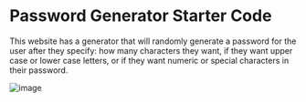 # Password Generator Starter Code
This website has a generator that will randomly generate a password for the user after they specify: how many characters they want, if they want upper case or lower case letters, or if they want numeric or special characters in their password. 

![image](https://user-images.githubusercontent.com/119271255/209271222-a09a7247-02a9-49c1-aea2-0e91a68e9293.png)

